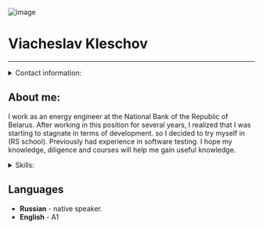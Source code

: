 ![image](https://github.com/Slavaklesh/rsschool-cv1/blob/rsschool-cv-html/my%20foto.jpg)
# Viacheslav Kleschov
---
<details><summary>Contact information:</summary>

- **telephone:** +375 (44) 585-26-11  
- **Discord:**   Slavaklesh#8587  
- **Telegram:**  @KLESH_97  
- [E-mail](slava.kleshov@gmail.com)  
- [linkedIn](https://www.linkedin.com/in/slava-kleschov-b0bbb0259/)

</details>

## **About me:**
 I work as an energy engineer at the National Bank of the Republic of Belarus. After working in this position for several years, I realized that I was starting to stagnate in terms of development. so I decided to try myself in (RS school). Previously had experience in software testing. I hope my knowledge, diligence and courses will help me gain useful knowledge.

<details><summary>Skills:</summary>

**- Photoshop** 
 
**- C#**

</details>

## Languages
- **Russian** - native speaker.
- **English** - A1
